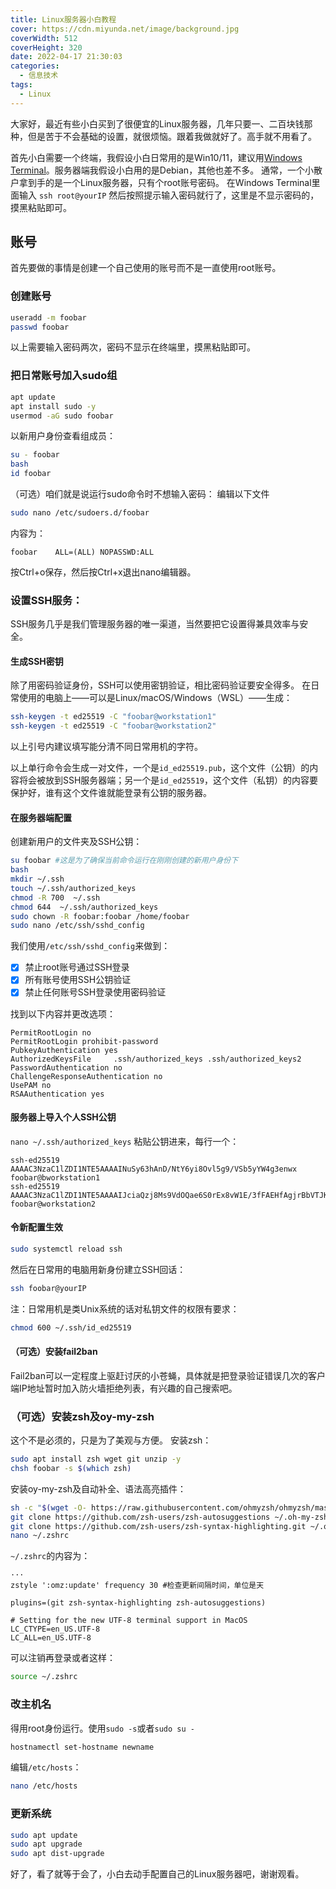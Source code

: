 ```yaml
---
title: Linux服务器小白教程
cover: https://cdn.miyunda.net/image/background.jpg
coverWidth: 512
coverHeight: 320
date: 2022-04-17 21:30:03
categories:
  - 信息技术
tags:
  - Linux
---
```

大家好，最近有些小白买到了很便宜的Linux服务器，几年只要一、二百块钱那种，但是苦于不会基础的设置，就很烦恼。跟着我做就好了。高手就不用看了。

<!-- more -->

首先小白需要一个终端，我假设小白日常用的是Win10/11，建议用[Windows Terminal](https://www.microsoft.com/store/apps/9n0dx20hk701)。服务器端我假设小白用的是Debian，其他也差不多。
通常，一个小散户拿到手的是一个Linux服务器，只有个root账号密码。
在Windows Terminal里面输入 `ssh root@yourIP` 然后按照提示输入密码就行了，这里是不显示密码的，摸黑粘贴即可。 
## 账号
首先要做的事情是创建一个自己使用的账号而不是一直使用root账号。
### 创建账号
``` bash
useradd -m foobar
passwd foobar
```
以上需要输入密码两次，密码不显示在终端里，摸黑粘贴即可。

### 把日常账号加入sudo组

```bash
apt update
apt install sudo -y
usermod -aG sudo foobar
```
以新用户身份查看组成员：
```bash
su - foobar
bash
id foobar
```
（可选）咱们就是说运行sudo命令时不想输入密码：
编辑以下文件
```bash
sudo nano /etc/sudoers.d/foobar
```
内容为：
```
foobar    ALL=(ALL) NOPASSWD:ALL
```
按Ctrl+o保存，然后按Ctrl+x退出nano编辑器。

### 设置SSH服务： 
SSH服务几乎是我们管理服务器的唯一渠道，当然要把它设置得兼具效率与安全。
#### 生成SSH密钥
除了用密码验证身份，SSH可以使用密钥验证，相比密码验证要安全得多。
在日常使用的电脑上——可以是Linux/macOS/Windows（WSL）——生成：
```bash
ssh-keygen -t ed25519 -C "foobar@workstation1"
ssh-keygen -t ed25519 -C "foobar@workstation2"
```
以上引号内建议填写能分清不同日常用机的字符。

以上单行命令会生成一对文件，一个是`id_ed25519.pub`，这个文件（公钥）的内容将会被放到SSH服务器端；另一个是`id_ed25519`，这个文件（私钥）的内容要保护好，谁有这个文件谁就能登录有公钥的服务器。

#### 在服务器端配置
创建新用户的文件夹及SSH公钥：
```bash
su foobar #这是为了确保当前命令运行在刚刚创建的新用户身份下
bash
mkdir ~/.ssh
touch ~/.ssh/authorized_keys
chmod -R 700  ~/.ssh
chmod 644  ~/.ssh/authorized_keys
sudo chown -R foobar:foobar /home/foobar
sudo nano /etc/ssh/sshd_config
```

我们使用`/etc/ssh/sshd_config`来做到：
- [x] 禁止root账号通过SSH登录 
- [x] 所有账号使用SSH公钥验证
- [x] 禁止任何账号SSH登录使用密码验证

找到以下内容并更改选项：
```
PermitRootLogin no
PermitRootLogin prohibit-password
PubkeyAuthentication yes
AuthorizedKeysFile     .ssh/authorized_keys .ssh/authorized_keys2
PasswordAuthentication no
ChallengeResponseAuthentication no
UsePAM no
RSAAuthentication yes
```
#### 服务器上导入个人SSH公钥
`nano ~/.ssh/authorized_keys`
粘贴公钥进来，每行一个：
```
ssh-ed25519 AAAAC3NzaC1lZDI1NTE5AAAAINuSy63hAnD/NtY6yi8Ovl5g9/VSb5yYW4g3enwx foobar@bworkstation1
ssh-ed25519 AAAAC3NzaC1lZDI1NTE5AAAAIJciaQzj8Ms9VdOQae6S0rEx8vW1E/3fFAEHfAgjrBbVTJKL foobar@workstation2
```
#### 令新配置生效
```bash
sudo systemctl reload ssh
```

然后在日常用的电脑用新身份建立SSH回话：
```bash
ssh foobar@yourIP
```
注：日常用机是类Unix系统的话对私钥文件的权限有要求：
```bash
chmod 600 ~/.ssh/id_ed25519
```
#### （可选）安装fail2ban
Fail2ban可以一定程度上驱赶讨厌的小苍蝇，具体就是把登录验证错误几次的客户端IP地址暂时加入防火墙拒绝列表，有兴趣的自己搜索吧。

### （可选）安装zsh及oy-my-zsh
这个不是必须的，只是为了美观与方便。
安装zsh：
```bash
sudo apt install zsh wget git unzip -y
chsh foobar -s $(which zsh)
```
安装oy-my-zsh及自动补全、语法高亮插件：
```bash
sh -c "$(wget -O- https://raw.githubusercontent.com/ohmyzsh/ohmyzsh/master/tools/install.sh)"
git clone https://github.com/zsh-users/zsh-autosuggestions ~/.oh-my-zsh/plugins/zsh-autosuggestions
git clone https://github.com/zsh-users/zsh-syntax-highlighting.git ~/.oh-my-zsh/plugins/zsh-syntax-highlighting
nano ~/.zshrc
```

`~/.zshrc`的内容为：
```
···
zstyle ':omz:update' frequency 30 #检查更新间隔时间，单位是天

plugins=(git zsh-syntax-highlighting zsh-autosuggestions)

# Setting for the new UTF-8 terminal support in MacOS
LC_CTYPE=en_US.UTF-8
LC_ALL=en_US.UTF-8
```
可以注销再登录或者这样：
```bash
source ~/.zshrc
```

### 改主机名
得用root身份运行。使用`sudo -s`或者`sudo su -`
```bash
hostnamectl set-hostname newname
```
编辑`/etc/hosts`： 
```bash
nano /etc/hosts
```

### 更新系统
```bash
sudo apt update
sudo apt upgrade
sudo apt dist-upgrade
```

好了，看了就等于会了，小白去动手配置自己的Linux服务器吧，谢谢观看。